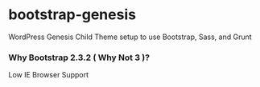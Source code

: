 bootstrap-genesis
=================

WordPress Genesis Child Theme setup to use Bootstrap, Sass, and Grunt

### Why Bootstrap 2.3.2 ( Why Not 3 )? ###
Low IE Browser Support

